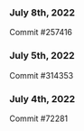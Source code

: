 ### July 8th, 2022

Commit #257416

### July 5th, 2022

Commit #314353


### July 4th, 2022

Commit #72281
